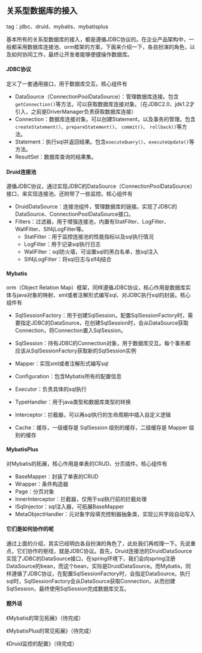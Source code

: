 ## 关系型数据库的接入

tag：jdbc、druid、mybatis、mybatisplus



基本所有的关系型数据库的接入，都是遵循JDBC协议的。在企业产品架构中，一般都采用数据库连接池、orm框架的方案，下面来介绍一下，各自扮演的角色，以及如何协同工作，最终让开发者能够便捷操作数据库。



#### JDBC协议

定义了一套通用接口，用于数据库交互。核心组件有

- DataSource（ConnectionPoolDataSource）：管理数据库连接。包含`getConnection()`等方法，可以获取数据库连接对象。（在JDBC2.0、jdk1.2才引入，之前是DriverManager负责获取数据库连接）
- Connection：数据库连接对象。可以创建Statement，以及事务的管理。包含`createStatement()`、`prepareStatement()`、 `commit()`、 `rollback()`等方法。
- Statement：执行sql并返回结果。包含`executeQuery()`、`executeUpdate()`等方法。
- ResultSet：数据库查询的结果集。



#### Druid连接池

遵循JDBC协议，通过实现JDBC的DataSource（ConnectionPoolDataSource）接口，来实现连接池。还附带了一些监控。核心组件有

- DruidDataSource：连接池组件，管理数据库的链接。实现了JDBC的DataSource、ConnectionPoolDataSource接口。
- Filters：过滤器，用于增强连接池，内置有StatFilter、LogFilter、WallFilter、Slf4jLogFilter等。
  - StatFilter：用于监控连接池的性能指标以及sql执行情况
  - LogFilter：用于记录sql执行日志
  - WallFilter：sql防火墙，可设置sql的黑白名单，放sql注入
  - Slf4jLogFilter：将sql日志与slf4j结合



#### Mybatis

orm（Object Relation Map）框架，同样遵循JDBC协议，核心作用是数据库实体与java对象的映射、xml或者注解形式编写sql、对JDBC执行sql的封装。核心组件有

- SqlSessionFactory：用于创建SqlSession。配置SqlSessionFactory时，需要指定JDBC的DataSource，在创建SqlSession时，会从DataSource获取Connection，将Connection置入SqlSession。
- SqlSession：持有JDBC的Connection对象，用于数据库交互。每个事务都应该从SqlSessionFactory获取新的SqlSession实例
- Mapper：实现xml或者注解形式编写sql
- Configuration：包含Mybatis所有的配置信息
- Executor：负责具体的sql执行

- TypeHandler：用于java类型和数据库类型的转换
- Interceptor：拦截器，可以再sql执行的生命周期中插入自定义逻辑
- Cache：缓存，一级缓存是 SqlSession 级别的缓存，二级缓存是 Mapper 级别的缓存



#### MybatisPlus

对Mybatis的拓展，核心作用是单表的CRUD、分页插件。核心组件有

- BaseMapper：封装了单表的CRUD
- Wrapper：条件构造器
- Page：分页对象
- InnerInterceptor：拦截器，仅用于sql执行前的拦截处理
- ISqlInjector：sql注入器，可拓展BaseMapper
- MetaObjectHandler：元对象字段填充控制器抽象类，实现公共字段自动写入





#### 它们是如何协作的呢

通过上面的介绍，其实已经明白各自扮演的角色了，此处我们再梳理一下。先说重点，它们协作的枢纽，就是JDBC协议。首先，Druid连接池的DruidDataSource实现了JDBC的DataSource接口，在spring环境下，我们会向spring注册DataSource的bean，而这个bean，实际是DruidDataSource。而Mybatis，同样遵循了JDBC协议，在配置SqlSessionFactory时，会指定DataSource。执行sql时，SqlSessionFactory会从DataSource获取Connection，从而创建SqlSession，最终使用SqlSession完成数据库交互。



#### 题外话

《Mybatis的常见拓展》（待完成）

《MybatisPlus的常见拓展》（待完成）

《Druid监控的配置》（待完成）



